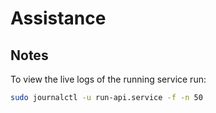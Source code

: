 # Assistance


## Notes

To view the live logs of the running service run:

```bash
sudo journalctl -u run-api.service -f -n 50
```
